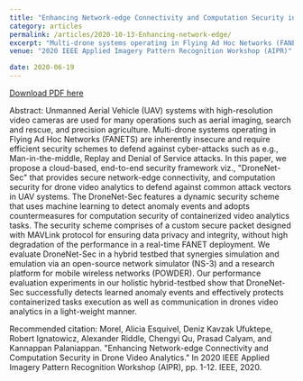 ```yaml
---
title: "Enhancing Network-edge Connectivity and Computation Security in Drone Video Analytics"
category: articles
permalink: /articles/2020-10-13-Enhancing-network-edge/
excerpt: "Multi-drone systems operating in Flying Ad Hoc Networks (FANETS) are inherently insecure and require efficient security schemes to defend against cyber-attacks such as e.g., Man-in-the-middle, Replay and Denial of Service attacks."
venue: "2020 IEEE Applied Imagery Pattern Recognition Workshop (AIPR)"

date: 2020-06-19
---
```


<a href="https://ieeexplore.ieee.org/abstract/document/9425341">Download PDF here</a>

Abstract: Unmanned Aerial Vehicle (UAV) systems with high-resolution video cameras are used for many operations such as aerial imaging, search and rescue, and precision agriculture. Multi-drone systems operating in Flying Ad Hoc Networks (FANETS) are inherently insecure and require efficient security schemes to defend against cyber-attacks such as e.g., Man-in-the-middle, Replay and Denial of Service attacks. In this paper, we propose a cloud-based, end-to-end security framework viz., "DroneNet-Sec" that provides secure network-edge connectivity, and computation security for drone video analytics to defend against common attack vectors in UAV systems. The DroneNet-Sec features a dynamic security scheme that uses machine learning to detect anomaly events and adopts countermeasures for computation security of containerized video analytics tasks. The security scheme comprises of a custom secure packet designed with MAVLink protocol for ensuring data privacy and integrity, without high degradation of the performance in a real-time FANET deployment. We evaluate DroneNet-Sec in a hybrid testbed that synergies simulation and emulation via an open-source network simulator (NS-3) and a research platform for mobile wireless networks (POWDER). Our performance evaluation experiments in our holistic hybrid-testbed show that DroneNet-Sec successfully detects learned anomaly events and effectively protects containerized tasks execution as well as communication in drones video analytics in a light-weight manner.

Recommended citation: Morel, Alicia Esquivel, Deniz Kavzak Ufuktepe, Robert Ignatowicz, Alexander Riddle, Chengyi Qu, Prasad Calyam, and Kannappan Palaniappan. "Enhancing Network-edge Connectivity and Computation Security in Drone Video Analytics." In 2020 IEEE Applied Imagery Pattern Recognition Workshop (AIPR), pp. 1-12. IEEE, 2020.

